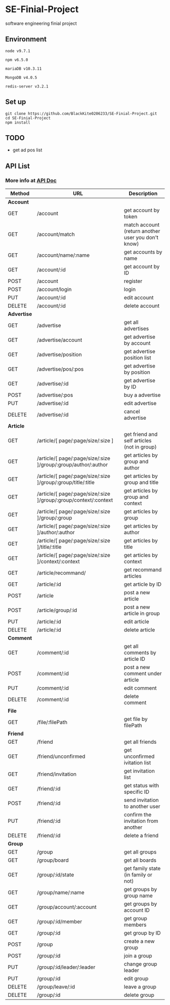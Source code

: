 # SE-Finial-Project

software engineering finial project

## Environment

```
node v9.7.1

npm v6.5.0

mariaDB v10.3.11

MongoDB v4.0.5

redis-server v3.2.1
```

## Set up

```
git clone https://github.com/BlackKite0206233/SE-Finial-Project.git
cd SE-Finial-Project
npm install
```

## TODO

- get ad pos list

## API List

### More info at [API Doc](./APIdoc.md)

| Method | URL | Description |
| --- | --- | --- |
| **Account** |
| GET | /account | get account by token |
| GET | /account/match | match account (return another user you don't know) |
| GET | /account/name/:name | get accounts by name |
| GET | /account/:id | get account by ID |
| POST | /account | register |
| POST | /account/login | login |
| PUT | /account/:id | edit account |
| DELETE | /account/:id | delete account |
| **Advertise** |
| GET | /advertise | get all advertises |
| GET | /advertise/account | get advertise by account |
| GET | /advertise/position | get advertise position list |
| GET | /advertise/pos/:pos | get advertise by position |
| GET | /advertise/:id | get advertise by ID |
| POST | /advertise/:pos | buy a advertise |
| PUT | /advertise/:id | edit advertise |
| DELETE | /advertise/:id | cancel advertise |
| **Article** |
| GET | /article/[ page/:page/size/:size ] | get friend and self articles (not in group) |
| GET | /article/[ page/:page/size/:size ]/group/:group/author/:author | get articles by group and author |
| GET | /article/[ page/:page/size/:size ]/group/:group/title/:title | get articles by group and title |
| GET | /article/[ page/:page/size/:size ]/group/:group/context/:context | get articles by group and context |
| GET | /article/[ page/:page/size/:size ]/group/:group | get articles by group |
| GET | /article/[ page/:page/size/:size ]/author/:author | get articles by author |
| GET | /article/[ page/:page/size/:size ]/title/:title | get articles by title |
| GET | /article/[ page/:page/size/:size ]/context/:context | get articles by context |
| GET | /article/recommand/ | get recommand articles |
| GET | /article/:id | get article by ID |
| POST | /article | post a new article |
| POST | /article/group/:id | post a new article in group |
| PUT | /article/:id | edit article |
| DELETE | /article/:id | delete article |
| **Comment** |
| GET | /comment/:id | get all comments by article ID |
| POST | /comment/:id | post a new comment under article |
| PUT | /comment/:id | edit comment |
| DELETE | /comment/:id | delete comment |
| **File** |
| GET | /file/:filePath | get file by filePath |
| **Friend** |
| GET | /friend | get all friends |
| GET | /friend/unconfirmed | get unconfirmed ivitation list |
| GET | /friend/invitation | get invitation list |
| GET | /friend/:id | get status with specific ID |
| POST | /friend/:id | send invitation to another user|
| PUT | /friend/:id | confirm the invitation from another |
| DELETE | /friend/:id | delete a friend |
| **Group** |
| GET | /group | get all groups |
| GET | /group/board | get all boards |
| GET | /group/:id/state | get family state (in family or not) |
| GET | /group/name/:name | get groups by group name |
| GET | /group/account/:account | get groups by account ID |
| GET | /group/:id/member | get group members |
| GET | /group/:id | get group by ID |
| POST | /group | create a new group |
| POST | /group/:id | join a group |
| PUT | /group/:id/leader/:leader | change group leader |
| PUT | /group/:id | edit group |
| DELETE | /group/leave/:id | leave a group |
| DELETE | /group/:id | delete group |